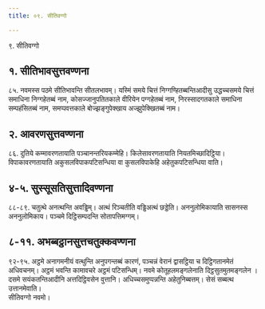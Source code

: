 ```yaml
---
title: ०९. सीतिवग्गो

---
```

९. सीतिवग्गो  


## १. सीतिभावसुत्तवण्णना

८५. नवमस्स पठमे सीतिभावन्ति सीतलभावम्। यस्मिं समये चित्तं निग्गण्हितब्बन्तिआदीसु उद्धच्चसमये चित्तं समाधिना निग्गहेतब्बं नाम, कोसज्जानुपतितकाले वीरियेन पग्गहेतब्बं नाम, निरस्सादगतकाले समाधिना सम्पहंसितब्बं नाम, समप्पवत्तकाले बोज्झङ्गुपेक्खाय अज्झुपेक्खितब्बं नाम।  


## २. आवरणसुत्तवण्णना

८६. दुतिये कम्मावरणतायाति पञ्चानन्तरियकम्मेहि। किलेसावरणतायाति नियतमिच्छादिट्ठिया। विपाकावरणतायाति अकुसलविपाकपटिसन्धिया वा कुसलविपाकेहि अहेतुकपटिसन्धिया वाति।  


## ४-५. सुस्सूसतिसुत्तादिवण्णना

८८-८९. चतुत्थे अनत्थन्ति अवड्ढिम्। अत्थं रिञ्चतीति वड्ढिअत्थं छड्डेति। अननुलोमिकायाति सासनस्स अननुलोमिकाय। पञ्चमे दिट्ठिसम्पदन्ति सोतापत्तिमग्गम्।  


## ८-११. अभब्बट्ठानसुत्तचतुक्कवण्णना

९२-९५. अट्ठमे अनागमनीयं वत्थुन्ति अनुपगन्तब्बं कारणं, पञ्चन्नं वेरानं द्वासट्ठिया च दिट्ठिगतानमेतं अधिवचनम्। अट्ठमं भवन्ति कामावचरे अट्ठमं पटिसन्धिम्। नवमे कोतूहलमङ्गलेनाति दिट्ठसुतमुतमङ्गलेन । दसमे सयंकतन्तिआदीनि अत्तदिट्ठिवसेन वुत्तानि। अधिच्चसमुप्पन्नन्ति अहेतुनिब्बत्तम्। सेसं सब्बत्थ उत्तानमेवाति।  
सीतिवग्गो नवमो।  